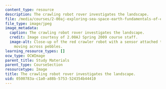 ```yaml
---
content_type: resource
description: The crawling robot rover investigates the landscape.
file: /media/courses/2-00aj-exploring-sea-space-earth-fundamentals-of-engineering-design-spring-2009/0500783ac1a0a88b5753524354b44410_6.jpeg
file_type: image/jpeg
image_metadata:
  caption: The crawling robot rover investigates the landscape.
  credit: Image courtesy of 2.00AJ Spring 2009 course staff.
  image-alt: Close-up of the red crawler robot with a sensor attached to the front,
    moving across pebbles.
learning_resource_types: []
ocw_type: OCWImage
parent_title: Study Materials
parent_type: CourseSection
resourcetype: Image
title: The crawling robot rover investigates the landscape.
uid: 0500783a-c1a0-a88b-5753-524354b44410
---
```

